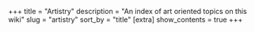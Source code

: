 +++
title = "Artistry"
description = "An index of art oriented topics on this wiki"
slug = "artistry"
sort_by = "title"
[extra]
show_contents = true
+++

<!-- ![Artistry_Banner](/images/artistrybanner.png) -->